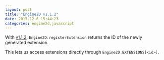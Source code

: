 ```yaml
---
layout: post
title: "Engine2D v1.1.2"
date: 2015-12-6 15:44:23
categories: engine2d,javascript
---
```


With [v1.1.2](https://github.com/jackdalton/engine2d/releases/tag/v1.1.2), `Engine2D.registerExtension` returns the ID of the newly generated extension.

This lets us access extensions directly through `Engine2D.EXTENSIONS[<id>]`.